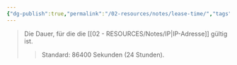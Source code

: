 ```yaml
---
{"dg-publish":true,"permalink":"/02-resources/notes/lease-time/","tags":["netzwerk"],"updated":"2024-08-02T02:31:27.000+02:00"}
---
```


>Die Dauer, für die die [[02 - RESOURCES/Notes/IP\|IP-Adresse]] gültig ist.
>>Standard: 86400 Sekunden (24 Stunden).
